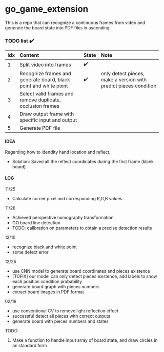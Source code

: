 # go_game_extension
This is a repo that can recognize a continuous frames from video and generate the board state into PDF files in ascending.

### TODO list :heavy_check_mark: 
Idx | Content | State | Note
:------------ | :-------------| :-------------| :-------------
1 | Split video into frames | :heavy_check_mark: | 
2 | Recognize frames and generate board, black point and white point | :heavy_check_mark: | only detect pieces, make a version with predict pieces condition
3 | Select valid frames and remove duplicate, occlusion frames | | 
4 | Draw output frame with specific input and output |  |
5 | Generate PDF file |  |

#### IDEA
Regarding how to idendity hand location and reflect.
  - Solution: Saved all the reflect coordinates during the first frame (blank board)

#### LOG

11/25
- Calculate corner pixel and corresponding R,G,B values

11/26
- Achieved perspective homography transformation
- GO board line detection
- TODO: calibration on parameters to obtain a precise detection results

12/10
- recognize black and white point
- some defect error

12/25
- use CNN model to generate board coordinates and pieces existence
- [TOFIX] our model can only detect pieces existence, add labels to show each position condition probability
- generate board graph with pieces numbers
- extract board images in PDF format

02/19
- use conventional CV to remove light reflection effect
- successful detect all pieces with correct outputs
- generate board with pieces numbers and states

TODO:
  1. Make a function to handle input array of board state, and draw circles in an standard form
